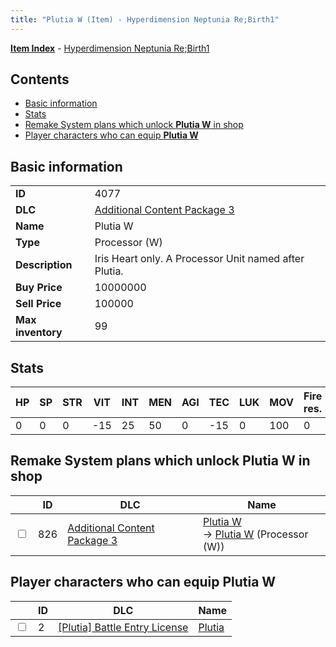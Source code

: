 ```yaml
---
title: "Plutia W (Item) - Hyperdimension Neptunia Re;Birth1"
---
```


[**Item Index**](/neptunia/rb1/item/index.html) - [Hyperdimension Neptunia Re;Birth1](/neptunia/rb1)

## Contents

- [Basic information](#basic-information)
- [Stats](#stats)
- [Remake System plans which unlock **Plutia W** in shop](#remake-system-plans-which-unlock-plutia-w-in-shop)
- [Player characters who can equip **Plutia W**](#player-characters-who-can-equip-plutia-w)

## Basic information

|   |   |
| -- | -- |
| **ID** | 4077 |
| **DLC** | [Additional Content Package 3](/neptunia/rb1/dlc/12-pack3.html) |
| **Name** | Plutia W |
| **Type** | Processor (W) |
| **Description** | Iris Heart only. A Processor Unit named after Plutia. |
| **Buy Price** | 10000000 |
| **Sell Price** | 100000 |
| **Max inventory** | 99 |


## Stats

| HP | SP | STR | VIT | INT | MEN | AGI | TEC | LUK | MOV | Fire res. | Ice res. | Wind res. | Lightning res. |
| -- | -- | --- | --- | --- | --- | --- | --- | --- | --- | --------- | -------- | --------- | -------------- |
| 0 | 0 | 0 | -15 | 25 | 50 | 0 | -15 | 0 | 100 | 0 | 0 | 0 | 0 |


## Remake System plans which unlock **Plutia W** in shop

|    | ID | DLC | Name |
| -- | -- | --- | ---- |
| <input type="checkbox" id="rb1-remake-12-826" class="trackbox" /> | 826 | [Additional Content Package 3](/neptunia/rb1/dlc/12-pack3.html) | [Plutia W](/neptunia/rb1/remake/12-826-plutia-w.html)<br /> → [Plutia W](/neptunia/rb1/item/12-4077-plutia-w.html) (Processor (W)) |


## Player characters who can equip **Plutia W**

|    | ID | DLC | Name |
| -- | -- | --- | ---- |
| <input type="checkbox" id="rb1-player-7-2" class="trackbox" /> | 2 | [[Plutia] Battle Entry License](/neptunia/rb1/dlc/7-plutia.html) | [Plutia](/neptunia/rb1/player/7-2-plutia.html) |
